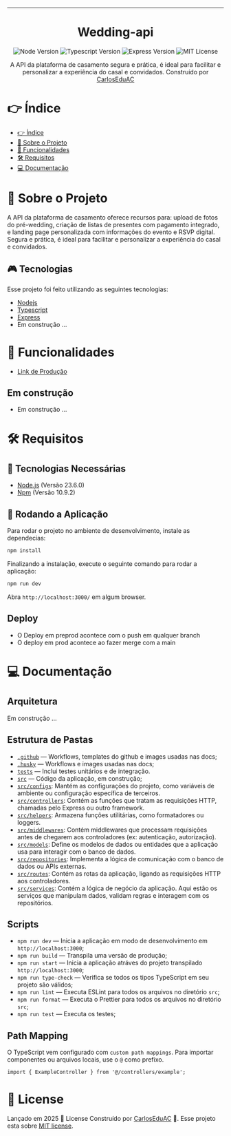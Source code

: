 <div align="center">

<!-- Titulo do projeto -->
<!-- Add image logo -->

___________________________________________________

# Wedding-api

<!-- Informações visuais do projeto -->
![Node Version][node-version]
![Typescript Version][typescript-version]
![Express Version][express-version]
![MIT License][license]

<!-- Breve descrição sobre o projeto -->

A API da plataforma de casamento segura e prática, é ideal para facilitar e personalizar a experiência do casal e convidados. Construído por [CarlosEduAC](https://github.com/CarlosEduAC)

</div>

<!-- Tabela de conteúdo do projeto -->

# 👉 Índice

- [👉 Índice](#-índice)
- [📖 Sobre o Projeto](#-sobre-o-projeto)
- [🧮 Funcionalidades](#-funcionalidades)
- [🛠️  Requisitos](#️-requisitos)
- [💻 Documentação](#-documentação)

# 📝 Sobre o Projeto

A API da plataforma de casamento oferece recursos para: upload de fotos do pré-wedding, criação de listas de presentes com pagamento integrado, e landing page personalizada com informações do evento e RSVP digital. Segura e prática, é ideal para facilitar e personalizar a experiência do casal e convidados.

## 🎮 Tecnologias

Esse projeto foi feito utilizando as seguintes tecnologias:

- [Nodejs](https://nodejs.org/)
- [Typescript](https://www.typescriptlang.org/)
- [Express](https://expressjs.com/)
- Em construção ...

# 🧮 Funcionalidades

- [Link de Produção](https://casamentopolyanaecadu.onrender.com/)

## Em construção

- Em construção ...

# 🛠️ Requisitos

## 🔧 Tecnologias Necessárias

- [Node.js](https://nodejs.org/en) (Versão 23.6.0)
- [Npm](https://classic.yarnpkg.com/en/docs/install#mac-stable) (Versão 10.9.2)

## 🚧 Rodando a Aplicação

Para rodar o projeto no ambiente de desenvolvimento, instale as dependecias:

```bash
npm install
```

Finalizando a instalação, execute o seguinte comando para rodar a aplicação:

```bash
npm run dev
```

Abra `http://localhost:3000/` em algum browser.

## Deploy

- O Deploy em preprod acontece com o push em qualquer branch
- O deploy em prod acontece ao fazer merge com a main

# 💻 Documentação

## Arquitetura

Em construção ...

## Estrutura de Pastas

- [`.github`](../.github) — Workflows, templates do github e images usadas nas docs;
- [`.husky`](../.husky) — Workflows e images usadas nas docs;
- [`tests`](../tests/) — Inclui testes unitários e de integração.
- [`src`](../src/) — Código da aplicação, em construção;
- [`src/configs`](../src/configs): Mantém as configurações do projeto, como variáveis de ambiente ou configuração específica de terceiros.
- [`src/controllers`](../src/controllers): Contém as funções que tratam as requisições HTTP, chamadas pelo Express ou outro framework.
- [`src/helpers`](../src/helpers): Armazena funções utilitárias, como formatadores ou loggers.
- [`src/middlewares`](../src/middlewares): Contém middlewares que processam requisições antes de chegarem aos controladores (ex: autenticação, autorização).
- [`src/models`](../src/models): Define os modelos de dados ou entidades que a aplicação usa para interagir com o banco de dados.
- [`src/repositories`](../src/repositories): Implementa a lógica de comunicação com o banco de dados ou APIs externas.
- [`src/routes`](../src/routes): Contém as rotas da aplicação, ligando as requisições HTTP aos controladores.
- [`src/services`](../src/services): Contém a lógica de negócio da aplicação. Aqui estão os serviços que manipulam dados, validam regras e interagem com os repositórios.

## Scripts

- `npm run dev` — Inicia a aplicação em modo de desenvolvimento em `http://localhost:3000`;
- `npm run build` — Transpila uma versão de produção;
- `npm run start` — Inicia a aplicação atráves do projeto transpilado `http://localhost:3000`;
- `npm run type-check` — Verifica se todos os tipos TypeScript em seu projeto são válidos;
- `npm run lint` — Executa ESLint para todos os arquivos no diretório `src`;
- `npm run format` — Executa o Prettier para todos os arquivos no diretório `src`;
- `npm run test` — Executa os testes;

## Path Mapping

O TypeScript vem configurado com `custom path mappings`. Para importar componentes ou arquivos locais, use o `@` como prefixo.

```tsx
import { ExampleController } from '@/controllers/example';
```

# 📕 License

Lançado em 2025 📕 License
Construído por [CarlosEduAC](https://github.com/CarlosEduAC) 🚀.
Esse projeto esta sobre [MIT license](./LICENSE).

<!-- Imagens usadas neste readme -->

[node-version]: <https://img.shields.io/badge/Version-20.16.0-417E38?logo=node.js>
[typescript-version]: <https://img.shields.io/badge/Version-5.5.0-3178C6?logo=typescript>
[express-version]: <https://img.shields.io/badge/Version-4.19.2-259DFF?logo=express>
[license]: <https://img.shields.io/badge/license-MIT-F28000>
